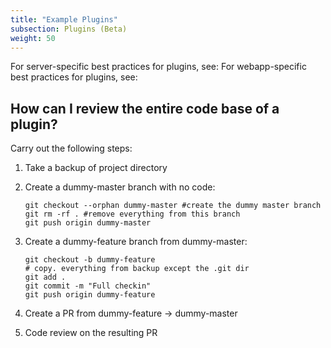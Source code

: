 ```yaml
---
title: "Example Plugins"
subsection: Plugins (Beta)
weight: 50
---
```


For server-specific best practices for plugins, see:
For webapp-specific best practices for plugins, see:

## How can I review the entire code base of a plugin?

Carry out the following steps:

1. Take a backup of project directory
2. Create a dummy-master branch with no code:

   ```
   git checkout --orphan dummy-master #create the dummy master branch
   git rm -rf . #remove everything from this branch
   git push origin dummy-master
   ```
   
3. Create a dummy-feature branch from dummy-master:

   ```
   git checkout -b dummy-feature
   # copy. everything from backup except the .git dir
   git add .
   git commit -m "Full checkin"
   git push origin dummy-feature
   ```
   
4. Create a PR from dummy-feature -> dummy-master

5. Code review on the resulting PR
